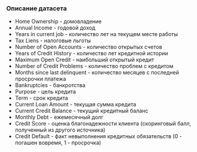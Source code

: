 ### Описание датасета

- Home Ownership - домовладение
- Annual Income - годовой доход
- Years in current job - количество лет на текущем месте работы
- Tax Liens - налоговые льготы
- Number of Open Accounts - количество открытых счетов
- Years of Credit History - количество лет кредитной истории
- Maximum Open Credit - наибольший открытый кредит
- Number of Credit Problems - количество проблем с кредитом
- Months since last delinquent - количество месяцев с последней просрочки платежа
- Bankruptcies - банкротства
- Purpose - цель кредита
- Term - срок кредита
- Current Loan Amount - текущая сумма кредита
- Current Credit Balance - текущий кредитный баланс
- Monthly Debt - ежемесячный долг
- Credit Score - оценка благонадежности клиента (скоринговый балл, полученный из другого источника)
- Credit Default - факт невыполнения кредитных обязательств (0 - погашен вовремя, 1 - просрочка)

